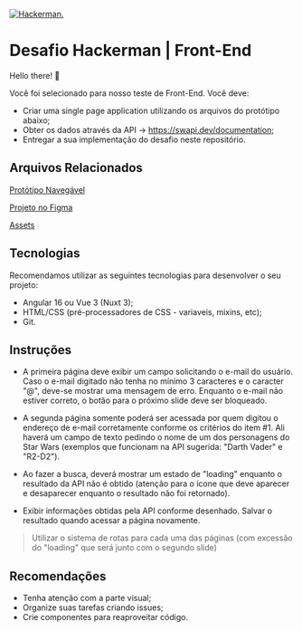 
[![Hackerman.](https://c.tenor.com/xuNo8NDdwIkAAAAd/hackerman.gif)](https://synth.codes)


# Desafio Hackerman | Front-End

Hello there! 👋

Você foi selecionado para nosso teste de Front-End. Você deve:

- Criar uma single page application utilizando os arquivos do protótipo abaixo;
- Obter os dados através da API -> https://swapi.dev/documentation;
- Entregar a sua implementação do desafio neste repositório.


## Arquivos Relacionados

[Protótipo Navegável](https://www.figma.com/proto/8QutE5PbNea4Q4hi8T91rv/Hackerman-s-Challenge?page-id=0%3A1&node-id=3%3A2&viewport=494%2C378%2C0.13534130156040192&scaling=min-zoom&starting-point-node-id=3%3A2&hide-ui=1)

[Projeto no Figma](https://www.figma.com/file/8QutE5PbNea4Q4hi8T91rv/Hackerman-s-Challenge?node-id=0%3A1)

[Assets](https://drive.google.com/drive/folders/1f-a81FiT-SyGGxO7bmoB91X12oY9t2wW?usp=sharing)

## Tecnologias

Recomendamos utilizar as seguintes tecnologias para desenvolver o seu projeto:

- Angular 16 ou Vue 3 (Nuxt 3);
- HTML/CSS (pré-processadores de CSS - variaveis, mixins, etc);
- Git.

## Instruções

- A primeira página deve exibir um campo solicitando o e-mail do usuário. Caso o e-mail digitado não tenha no mínimo 3 caracteres e o caracter "@", deve-se mostrar uma mensagem de erro. Enquanto o e-mail não estiver correto, o botão para o próximo slide deve ser bloqueado.

- A segunda página somente poderá ser acessada por quem digitou o endereço de e-mail corretamente conforme os critérios do item #1. Ali haverá um campo de texto pedindo o nome de um dos personagens do Star Wars (exemplos que funcionam na API sugerida: "Darth Vader" e "R2-D2").

- Ao fazer a busca, deverá mostrar um estado de "loading" enquanto o resultado da API não é obtido (atenção para o ícone que deve aparecer e desaparecer enquanto o resultado não foi retornado).

- Exibir informações obtidas pela API conforme desenhado. Salvar o resultado quando acessar a página novamente.

> Utilizar o sistema de rotas para cada uma das páginas (com excessão do "loading" que será junto com o segundo slide)


## Recomendações

- Tenha atenção com a parte visual;
- Organize suas tarefas criando issues;
- Crie componentes para reaproveitar código.


